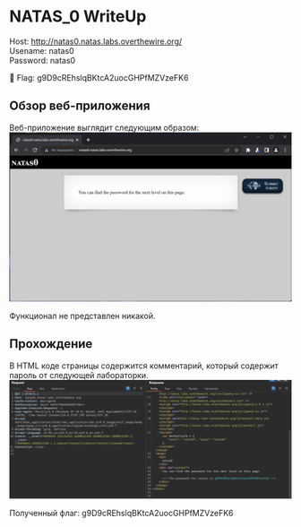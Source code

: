 # NATAS_0 WriteUp
Host: <http://natas0.natas.labs.overthewire.org/>  
Usename: natas0  
Password: natas0

:triangular_flag_on_post: Flag: g9D9cREhslqBKtcA2uocGHPfMZVzeFK6

## Обзор веб-приложения
Веб-приложение выглядит следующим образом:
![Скриншот веб-приложения](./img/natas0/natas0_0.png)

Функционал не представлен никакой.

## Прохождение
В HTML коде страницы содержится комментарий, который содержит пароль от следующей лабораторки.
![Код страницы](img/natas0/natas0_1.png)

Полученный флаг: g9D9cREhslqBKtcA2uocGHPfMZVzeFK6